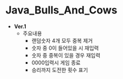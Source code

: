 # Java_Bulls_And_Cows

- **Ver.1**
  - 주요내용 
    - 랜덤숫자 4개 모두 중복 제거
    - 숫자 중 0이 들어있을 시 재입력
    - 숫자 중 중복이 있을 경우 재입력
    - 0000입력시 게임 종료
    - 승리까지 도전한 횟수 표기
